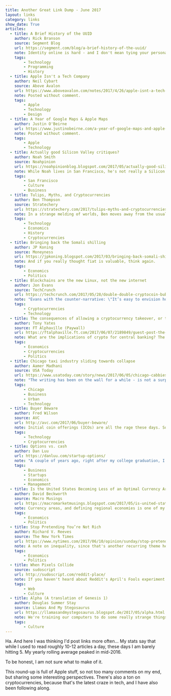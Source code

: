 ```yaml
---
title: Another Great Link Dump - June 2017
layout: links
category: links
show_date: True
articles:
  - title: A Brief History of the UUID
    author: Rick Branson
    source: Segment Blog
    url: https://segment.com/blog/a-brief-history-of-the-uuid/
    note: Identity online is hard - and I don't mean tying your persona to social media, but actually tagging bits and bytes with other bits and bytes to identify them across machines. The self-incrementing column of integers is a mainstay of traditional databases, but what happens when scaling across machines becomes necessary? Here's some history of how that's been solved across the years.
    tags:
        - Technology
        - Programming
        - History
  - title: Apple Isn't a Tech Company
    author: Neil Cybart
    source: Above Avalon
    url: https://www.aboveavalon.com/notes/2017/4/26/apple-isnt-a-tech-company
    note: Posted without comment.
    tags:
        - Apple
        - Technology
        - Design
  - title: A Year of Google Maps & Apple Maps
    author: Justin O'Beirne
    url: https://www.justinobeirne.com/a-year-of-google-maps-and-apple-maps/
    note: Posted without comment.
    tags:
        - Apple
        - Technology
  - title: Actually good Silicon Valley critiques?
    author: Noah Smith
    source: Noahpinion
    url: https://noahpinionblog.blogspot.com/2017/05/actually-good-silicon-valley-critiques.html
    note: While Noah lives in San Francisco, he's not really a Silicon Valley insider, so seeing his reaction to <a href="http://slatestarcodex.com/2017/05/11/silicon-valley-a-reality-check/">Scott Alexander's Reality Check</a> was interesting. His take? "All in all, Silicon Valley represents one of the least objectionable, most rightfully respected institutions in America today."
    tags:
        - San Francisco
        - Culture
        - Business
  - title: Tulips, Myths, and Cryptocurrencies
    author: Ben Thompson
    source: Stratechery
    url: https://stratechery.com/2017/tulips-myths-and-cryptocurrencies/
    note: In a strange melding of worlds, Ben moves away from the usual tech talk and goes deep into the history of financial manias. Using Yuval Harari's notion of shared myths, this post makes a clear difference between bubbles of irrationality, and bubbles of timing. I firmly believe that crypto is one of the latter.
    tags:
        - Technology
        - Economics
        - History
        - Cryptocurrencies
  - title: Bringing back the Somali shilling
    author: JP Koning
    source: Moneyness
    url: https://jpkoning.blogspot.com/2017/03/bringing-back-somali-shilling.html
    note: And if you really thought fiat is valuable, think again.
    tags:
        - Economics
        - Politics
  - title: Blockchains are the new Linux, not the new internet
    author: Jon Evans
    source: TechCrunch
    url: https://techcrunch.com/2017/05/28/double-double-cryptocoin-bubble/
    note: "Evans with the counter-narrative: \"It’s easy to envision how and why an interwoven mesh of dozens of decentralized blockchains could slowly, over a period of years and years, become a similar category of crucial infrastructure […] while ordinary people remain essentially blissfully unaware of their existence.\"  Ah, and nice Fred Wilson burn. I also thought the Rare Pepe story was nuts."
    tags:
        - Cryptocurrencies
        - Technology
  - title: The consequences of allowing a cryptocurrency takeover, or trying to head one off
    author: Tony Yates
    source: FT Alphaville (Paywall)
    url: https://ftalphaville.ft.com/2017/06/07/2189849/guest-post-the-consequences-of-allowing-a-cryptocurrency-takeover-or-trying-to-head-one-off/
    note: What are the implications of crypto for central banking? The written-in-stone aspect of the blockchain makes monetary policy way more credible, which is a good thing, but at the same time crypto knows no borders, making adjustments by one group of users spill over to others quite easily. A more in depth look <a href="https://longandvariable.wordpress.com/2017/06/09/more-on-bitcoin-and-the-conditions-for-a-takeover-of-fiat-money/">here</a>.
    tags:
        - Economics
        - Cryptocurrencies
        - Politics
  - title: Chicago taxi industry sliding towards collapse
    author: Aamer Madhani
    source: USA Today
    url: https://www.usatoday.com/story/news/2017/06/05/chicago-cabbies-say-industry-teetering-toward-collapse/102524634/
    note: "The writing has been on the wall for a while - is not a surprise - but the numbers are staggering: \"42% of Chicago’s taxi fleet was not operating in the month of March [...] The average monthly income per active medallion has dipped from $5,276 in January 2014 to $3,206 [...] medallions hit a median sales peak of $357,000 in late 2013, just before Uber arrived on the scene in Chicago. In April, one medallion sold for just $35,000.\""
    tags:
        - Chicago
        - Business
        - Urban
        - Technology
  - title: Buyer Beware
    author: Fred Wilson
    source: AVC
    url: http://avc.com/2017/06/buyer-beware/
    note: Initial coin offerings (ICOs) are all the rage these days. Some people will get screwed in this process, and I am staying away from buying any ERC20 tokens for a good chunk of time.
    tags:
        - Technology
        - Cryptocurrencies
  - title: Options vs. cash
    author: Dan Luu
    url: https://danluu.com/startup-options/
    note: "A couple of years ago, right after my college graduation, I was very close to going the startup route, but ended up joining Apple instead. With hindsight, I can tell that financially the decision is a no-brainer: Cash is cash."
    tags:
        - Business
        - Startups
        - Economics
        - Management
  - title: Is the United States Becoming Less of an Optimal Currency Area?
    author: David Beckworth
    source: Macro Musings
    url: https://macromarketmusings.blogspot.com/2017/05/is-united-states-becoming-less-of.html
    note: Currency areas, and defining regional economies is one of my long-time favorite topics. There is a trend in the US towards lower labor mobility, which has deep implications for the economy. Historically, if an economic shock hit a state like Oklahoma, its citizens would respond by migrating to California, where things were better. This is no longer the case. As this trend continues, the business cycles of different zones in the country may start to diverge, and at that point the monetary policy set by the Fed might stop making sense.
    tags:
        - Economics
        - Politics
  - title: Stop Pretending You’re Not Rich
    author: Richard V. Reeves
    source: The New York Times
    url: https://www.nytimes.com/2017/06/10/opinion/sunday/stop-pretending-youre-not-rich.html
    note: A note on inequality, since that's another recurring theme here.
    tags:
        - Economics
        - Politics
  - title: When Pixels Collide
    source: sudoscript
    url: http://sudoscript.com/reddit-place/
    note: If you haven't heard about Reddit's April's Fools experiment from earlier this year, you need to read this. Emergent behavior is awesome.
    tags:
        - Web
        - Culture
  - title: Alpha (A translation of Genesis 1)
    author: Douglas Summer Stay
    source: Llamas And My Stegosaurus
    url: https://llamasandmystegosaurus.blogspot.de/2017/05/alpha.html
    note: We're training our computers to do some really strange things. This one translated Genesis 1 to only use words that start with the letter "A."
    tags:
        - Culture
---
```

Ha. And here I was thinking I'd post links more often... My stats say that while I used to read roughly 10-12 articles a day, these days I am barely hitting 5. My yearly rolling average peaked in mid-2016.

To be honest, I am not sure what to make of it.

This round-up is full of Apple stuff, so not too many comments on my end, but sharing some interesting perspectives. There's also a ton on cryptocurrencies, because that's the latest craze in tech, and I have also been following along.